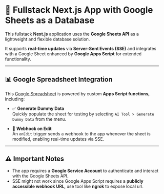 # 🧩 Fullstack Next.js App with Google Sheets as a Database

This fullstack **Next.js** application uses the **Google Sheets API** as a lightweight and flexible database solution.

It supports **real-time updates** via **Server-Sent Events (SSE)** and integrates with a Google Sheet enhanced by **Google Apps Script** for extended functionality.

---

## 📊 Google Spreadsheet Integration

This [Google Spreadsheet](https://docs.google.com/spreadsheets/d/1Jk4Lg1STkrI665Y8TZe_3sQzRExEuk4hl8bSJsNUEKQ/edit?usp=sharing) is powered by custom **Apps Script functions**, including:

- ✅ **Generate Dummy Data**  
  Quickly populate the sheet for testing by selecting `AI Tool > Generate Dummy Data` from the menu.

- 🔁 **Webhook on Edit**  
  An `onEdit` trigger sends a webhook to the app whenever the sheet is modified, enabling real-time updates via SSE.

---

## ⚠️ Important Notes

- The app requires a **Google Service Account** to authenticate and interact with the Google Sheets API.
- SSE might not work since Google Apps Script requires a **publicly accessible webhook URL**, use tool like **ngrok** to expose local url.
